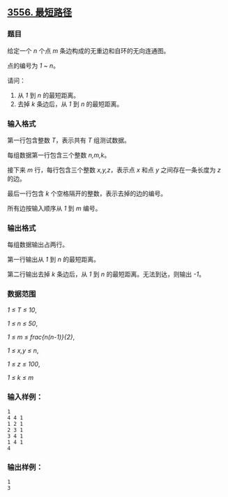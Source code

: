 ## [3556. 最短路径](https://www.acwing.com/problem/content/3559/)

### 题目

给定一个 *n* 个点 *m* 条边构成的无重边和自环的无向连通图。

点的编号为 *1 ~ n*。

请问：

1. 从 *1* 到 *n* 的最短距离。
2. 去掉 *k* 条边后，从 *1* 到 *n* 的最短距离。

### 输入格式

第一行包含整数 *T*，表示共有 *T* 组测试数据。

每组数据第一行包含三个整数 *n,m,k*。

接下来 *m* 行，每行包含三个整数 *x,y,z*，表示点 *x* 和点 *y* 之间存在一条长度为 *z* 的边。

最后一行包含 *k* 个空格隔开的整数，表示去掉的边的编号。

所有边按输入顺序从 *1* 到 *m* 编号。

### 输出格式

每组数据输出占两行。

第一行输出从 *1* 到 *n* 的最短距离。

第二行输出去掉 *k* 条边后，从 *1* 到 *n* 的最短距离。无法到达，则输出 *-1*。

### 数据范围

*1 ≤ T ≤ 10*,

*1 ≤ n ≤ 50*,

*1 ≤ m ≤ frac{n(n-1)}{2}*,

*1 ≤ x,y ≤ n*,

*1 ≤ z ≤ 100*,

*1 ≤ k ≤ m*

### 输入样例：

```
1
4 4 1
1 2 1
2 3 1
3 4 1
1 4 1
4
```

### 输出样例：

```
1
3
```
